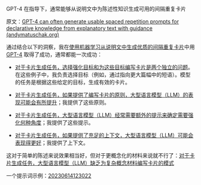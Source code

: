 GPT-4 在指导下，通常能够从说明文中为陈述性知识生成可用的间隔重复卡片

原文：[GPT-4 can often generate usable spaced repetition prompts for declarative knowledge from explanatory text with guidance (andymatuschak.org)](https://notes.andymatuschak.org/z2VVmj24FLixtrijdAbkKty91JQruAaZGbHE6)

通过结合以下的洞察，我在[使用机器学习从说明文中生成优质的间隔重复卡片](https://notes.andymatuschak.org/z2DY7qsP5iHsiA5hxUHheV8hu7Xe96vdGyYX)中用 [GPT-4](https://notes.andymatuschak.org/z3Bab7JXEhospmJZJQnduTFFjrZHaHKMCJBQE) 取得了成功，通常都能一次成功：

- [对于卡片生成任务，选择强化目标和为这些目标编写卡片是两个独立的问题](https://notes.andymatuschak.org/z62s1nNLEfhGbDmpb8Z7dZiYyi3kaSziuLVXd)。在这些例子中，我负责选择目标（例如，通过指向更大篇幅中的短语）。模型的任务是根据这些给定的目标，生成有效的卡片。

- [ 对于卡片生成任务，如果提供了编写卡片的原则，大型语言模型（LLM）的表现可能会有所提升](https://notes.andymatuschak.org/zrqgkr9n3eCMNsAPDsRozt3HLd8nRT5nVASc)；我提供了这些原则。

- [对于卡片生成任务，大型语言模型（LLM）经常需要额外的提示来确定需要强化何种角度](https://notes.andymatuschak.org/zomoPzCNzSi5GqtfTeVWgm7RjmiArjS8vvM5)；我提供了这些提示。

- [对于卡片生成任务，如果提供了充足的上下文，大型语言模型（LLM）可能会表现得更好](https://notes.andymatuschak.org/z5LQFLXHFLrb4nYAtLrB3JBzNyJng8fYHVJYN)；我提供了上下文。

这对于简单的陈述来说效果相当好，但对于更概念化的材料来说就不行了：[对于卡片生成任务，大型语言模型（LLM）缺乏为复杂概念材料编写卡片的模式](https://notes.andymatuschak.org/zmrbnm683nVZi9ut63vsr8BwYKEtATA6e4B3)

一个提示词示例：[20230614123022](https://notes.andymatuschak.org/z4jtgUPVP5pABoDEjvz22hzYzAuRELqGg4BR6)